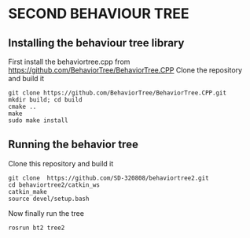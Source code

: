 # SECOND BEHAVIOUR TREE
## Installing the behaviour tree library
First install the behaviortree.cpp from https://github.com/BehaviorTree/BehaviorTree.CPP
Clone the repository and build it
```
git clone https://github.com/BehaviorTree/BehaviorTree.CPP.git
mkdir build; cd build
cmake ..
make
sudo make install
```
## Running the behavior tree
Clone this repository and build it
```
git clone  https://github.com/SD-320808/behaviortree2.git
cd behaviortree2/catkin_ws
catkin_make
source devel/setup.bash
```
Now finally run the tree
```
rosrun bt2 tree2
```
